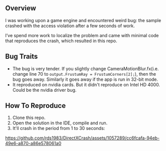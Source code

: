 ## Overview
I was working upon a game engine and encountered weird bug: the sample crashed with the access violation after a few seconds of work.

I’ve spend more work to localize the problem and came with minimal code that reproduces the crash, which resulted in this repo.

## Bug Traits
* The bug is very tender. If you slightly change CameraMotionBlur.fx(i.e. change line 70 to `output.FrustumRay = FrustumCorners[2];`), then the bug goes away. Similarly it goes away if the app is run in 32-bit mode.
* It reproduced on nvidia cards. But it didn't reproduce on Intel HD 4000. Could be the nvidia driver bug.

## How To Reproduce
1. Clone this repo.
2. Open the solution in the IDE, compile and run.
3. It'll crash in the period from 1 to 30 seconds:

https://github.com/rds1983/DirectXCrash/assets/1057289/cc6fcafa-94eb-49e6-a870-a86e578061a0


